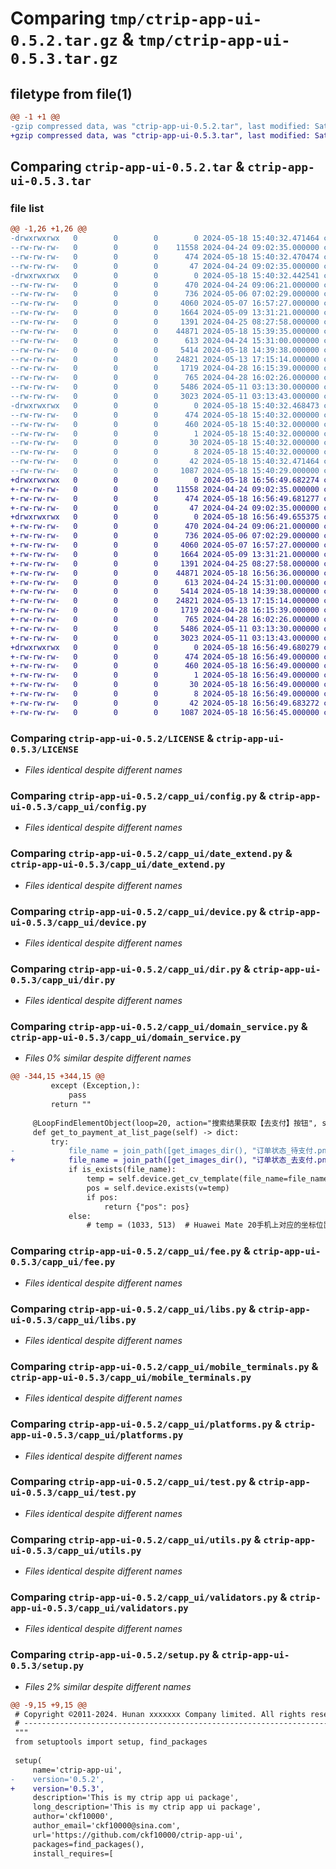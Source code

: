 # Comparing `tmp/ctrip-app-ui-0.5.2.tar.gz` & `tmp/ctrip-app-ui-0.5.3.tar.gz`

## filetype from file(1)

```diff
@@ -1 +1 @@
-gzip compressed data, was "ctrip-app-ui-0.5.2.tar", last modified: Sat May 18 15:40:32 2024, max compression
+gzip compressed data, was "ctrip-app-ui-0.5.3.tar", last modified: Sat May 18 16:56:49 2024, max compression
```

## Comparing `ctrip-app-ui-0.5.2.tar` & `ctrip-app-ui-0.5.3.tar`

### file list

```diff
@@ -1,26 +1,26 @@
-drwxrwxrwx   0        0        0        0 2024-05-18 15:40:32.471464 ctrip-app-ui-0.5.2/
--rw-rw-rw-   0        0        0    11558 2024-04-24 09:02:35.000000 ctrip-app-ui-0.5.2/LICENSE
--rw-rw-rw-   0        0        0      474 2024-05-18 15:40:32.470474 ctrip-app-ui-0.5.2/PKG-INFO
--rw-rw-rw-   0        0        0       47 2024-04-24 09:02:35.000000 ctrip-app-ui-0.5.2/README.md
-drwxrwxrwx   0        0        0        0 2024-05-18 15:40:32.442541 ctrip-app-ui-0.5.2/capp_ui/
--rw-rw-rw-   0        0        0      470 2024-04-24 09:06:21.000000 ctrip-app-ui-0.5.2/capp_ui/__init__.py
--rw-rw-rw-   0        0        0      736 2024-05-06 07:02:29.000000 ctrip-app-ui-0.5.2/capp_ui/config.py
--rw-rw-rw-   0        0        0     4060 2024-05-07 16:57:27.000000 ctrip-app-ui-0.5.2/capp_ui/date_extend.py
--rw-rw-rw-   0        0        0     1664 2024-05-09 13:31:21.000000 ctrip-app-ui-0.5.2/capp_ui/device.py
--rw-rw-rw-   0        0        0     1391 2024-04-25 08:27:58.000000 ctrip-app-ui-0.5.2/capp_ui/dir.py
--rw-rw-rw-   0        0        0    44871 2024-05-18 15:39:35.000000 ctrip-app-ui-0.5.2/capp_ui/domain_service.py
--rw-rw-rw-   0        0        0      613 2024-04-24 15:31:00.000000 ctrip-app-ui-0.5.2/capp_ui/fee.py
--rw-rw-rw-   0        0        0     5414 2024-05-18 14:39:38.000000 ctrip-app-ui-0.5.2/capp_ui/libs.py
--rw-rw-rw-   0        0        0    24821 2024-05-13 17:15:14.000000 ctrip-app-ui-0.5.2/capp_ui/mobile_terminals.py
--rw-rw-rw-   0        0        0     1719 2024-04-28 16:15:39.000000 ctrip-app-ui-0.5.2/capp_ui/platforms.py
--rw-rw-rw-   0        0        0      765 2024-04-28 16:02:26.000000 ctrip-app-ui-0.5.2/capp_ui/test.py
--rw-rw-rw-   0        0        0     5486 2024-05-11 03:13:30.000000 ctrip-app-ui-0.5.2/capp_ui/utils.py
--rw-rw-rw-   0        0        0     3023 2024-05-11 03:13:43.000000 ctrip-app-ui-0.5.2/capp_ui/validators.py
-drwxrwxrwx   0        0        0        0 2024-05-18 15:40:32.468473 ctrip-app-ui-0.5.2/ctrip_app_ui.egg-info/
--rw-rw-rw-   0        0        0      474 2024-05-18 15:40:32.000000 ctrip-app-ui-0.5.2/ctrip_app_ui.egg-info/PKG-INFO
--rw-rw-rw-   0        0        0      460 2024-05-18 15:40:32.000000 ctrip-app-ui-0.5.2/ctrip_app_ui.egg-info/SOURCES.txt
--rw-rw-rw-   0        0        0        1 2024-05-18 15:40:32.000000 ctrip-app-ui-0.5.2/ctrip_app_ui.egg-info/dependency_links.txt
--rw-rw-rw-   0        0        0       30 2024-05-18 15:40:32.000000 ctrip-app-ui-0.5.2/ctrip_app_ui.egg-info/requires.txt
--rw-rw-rw-   0        0        0        8 2024-05-18 15:40:32.000000 ctrip-app-ui-0.5.2/ctrip_app_ui.egg-info/top_level.txt
--rw-rw-rw-   0        0        0       42 2024-05-18 15:40:32.471464 ctrip-app-ui-0.5.2/setup.cfg
--rw-rw-rw-   0        0        0     1087 2024-05-18 15:40:29.000000 ctrip-app-ui-0.5.2/setup.py
+drwxrwxrwx   0        0        0        0 2024-05-18 16:56:49.682274 ctrip-app-ui-0.5.3/
+-rw-rw-rw-   0        0        0    11558 2024-04-24 09:02:35.000000 ctrip-app-ui-0.5.3/LICENSE
+-rw-rw-rw-   0        0        0      474 2024-05-18 16:56:49.681277 ctrip-app-ui-0.5.3/PKG-INFO
+-rw-rw-rw-   0        0        0       47 2024-04-24 09:02:35.000000 ctrip-app-ui-0.5.3/README.md
+drwxrwxrwx   0        0        0        0 2024-05-18 16:56:49.655375 ctrip-app-ui-0.5.3/capp_ui/
+-rw-rw-rw-   0        0        0      470 2024-04-24 09:06:21.000000 ctrip-app-ui-0.5.3/capp_ui/__init__.py
+-rw-rw-rw-   0        0        0      736 2024-05-06 07:02:29.000000 ctrip-app-ui-0.5.3/capp_ui/config.py
+-rw-rw-rw-   0        0        0     4060 2024-05-07 16:57:27.000000 ctrip-app-ui-0.5.3/capp_ui/date_extend.py
+-rw-rw-rw-   0        0        0     1664 2024-05-09 13:31:21.000000 ctrip-app-ui-0.5.3/capp_ui/device.py
+-rw-rw-rw-   0        0        0     1391 2024-04-25 08:27:58.000000 ctrip-app-ui-0.5.3/capp_ui/dir.py
+-rw-rw-rw-   0        0        0    44871 2024-05-18 16:56:36.000000 ctrip-app-ui-0.5.3/capp_ui/domain_service.py
+-rw-rw-rw-   0        0        0      613 2024-04-24 15:31:00.000000 ctrip-app-ui-0.5.3/capp_ui/fee.py
+-rw-rw-rw-   0        0        0     5414 2024-05-18 14:39:38.000000 ctrip-app-ui-0.5.3/capp_ui/libs.py
+-rw-rw-rw-   0        0        0    24821 2024-05-13 17:15:14.000000 ctrip-app-ui-0.5.3/capp_ui/mobile_terminals.py
+-rw-rw-rw-   0        0        0     1719 2024-04-28 16:15:39.000000 ctrip-app-ui-0.5.3/capp_ui/platforms.py
+-rw-rw-rw-   0        0        0      765 2024-04-28 16:02:26.000000 ctrip-app-ui-0.5.3/capp_ui/test.py
+-rw-rw-rw-   0        0        0     5486 2024-05-11 03:13:30.000000 ctrip-app-ui-0.5.3/capp_ui/utils.py
+-rw-rw-rw-   0        0        0     3023 2024-05-11 03:13:43.000000 ctrip-app-ui-0.5.3/capp_ui/validators.py
+drwxrwxrwx   0        0        0        0 2024-05-18 16:56:49.680279 ctrip-app-ui-0.5.3/ctrip_app_ui.egg-info/
+-rw-rw-rw-   0        0        0      474 2024-05-18 16:56:49.000000 ctrip-app-ui-0.5.3/ctrip_app_ui.egg-info/PKG-INFO
+-rw-rw-rw-   0        0        0      460 2024-05-18 16:56:49.000000 ctrip-app-ui-0.5.3/ctrip_app_ui.egg-info/SOURCES.txt
+-rw-rw-rw-   0        0        0        1 2024-05-18 16:56:49.000000 ctrip-app-ui-0.5.3/ctrip_app_ui.egg-info/dependency_links.txt
+-rw-rw-rw-   0        0        0       30 2024-05-18 16:56:49.000000 ctrip-app-ui-0.5.3/ctrip_app_ui.egg-info/requires.txt
+-rw-rw-rw-   0        0        0        8 2024-05-18 16:56:49.000000 ctrip-app-ui-0.5.3/ctrip_app_ui.egg-info/top_level.txt
+-rw-rw-rw-   0        0        0       42 2024-05-18 16:56:49.683272 ctrip-app-ui-0.5.3/setup.cfg
+-rw-rw-rw-   0        0        0     1087 2024-05-18 16:56:45.000000 ctrip-app-ui-0.5.3/setup.py
```

### Comparing `ctrip-app-ui-0.5.2/LICENSE` & `ctrip-app-ui-0.5.3/LICENSE`

 * *Files identical despite different names*

### Comparing `ctrip-app-ui-0.5.2/capp_ui/config.py` & `ctrip-app-ui-0.5.3/capp_ui/config.py`

 * *Files identical despite different names*

### Comparing `ctrip-app-ui-0.5.2/capp_ui/date_extend.py` & `ctrip-app-ui-0.5.3/capp_ui/date_extend.py`

 * *Files identical despite different names*

### Comparing `ctrip-app-ui-0.5.2/capp_ui/device.py` & `ctrip-app-ui-0.5.3/capp_ui/device.py`

 * *Files identical despite different names*

### Comparing `ctrip-app-ui-0.5.2/capp_ui/dir.py` & `ctrip-app-ui-0.5.3/capp_ui/dir.py`

 * *Files identical despite different names*

### Comparing `ctrip-app-ui-0.5.2/capp_ui/domain_service.py` & `ctrip-app-ui-0.5.3/capp_ui/domain_service.py`

 * *Files 0% similar despite different names*

```diff
@@ -344,15 +344,15 @@
         except (Exception,):
             pass
         return ""
 
     @LoopFindElementObject(loop=20, action="搜索结果获取【去支付】按钮", sleep=1)
     def get_to_payment_at_list_page(self) -> dict:
         try:
-            file_name = join_path([get_images_dir(), "订单状态_待支付.png"])
+            file_name = join_path([get_images_dir(), "订单状态_去支付.png"])
             if is_exists(file_name):
                 temp = self.device.get_cv_template(file_name=file_name, threshold=0.9)
                 pos = self.device.exists(v=temp)
                 if pos:
                     return {"pos": pos}
             else:
                 # temp = (1033, 513)  # Huawei Mate 20手机上对应的坐标位置，其他型号手机可能不是这个值
```

### Comparing `ctrip-app-ui-0.5.2/capp_ui/fee.py` & `ctrip-app-ui-0.5.3/capp_ui/fee.py`

 * *Files identical despite different names*

### Comparing `ctrip-app-ui-0.5.2/capp_ui/libs.py` & `ctrip-app-ui-0.5.3/capp_ui/libs.py`

 * *Files identical despite different names*

### Comparing `ctrip-app-ui-0.5.2/capp_ui/mobile_terminals.py` & `ctrip-app-ui-0.5.3/capp_ui/mobile_terminals.py`

 * *Files identical despite different names*

### Comparing `ctrip-app-ui-0.5.2/capp_ui/platforms.py` & `ctrip-app-ui-0.5.3/capp_ui/platforms.py`

 * *Files identical despite different names*

### Comparing `ctrip-app-ui-0.5.2/capp_ui/test.py` & `ctrip-app-ui-0.5.3/capp_ui/test.py`

 * *Files identical despite different names*

### Comparing `ctrip-app-ui-0.5.2/capp_ui/utils.py` & `ctrip-app-ui-0.5.3/capp_ui/utils.py`

 * *Files identical despite different names*

### Comparing `ctrip-app-ui-0.5.2/capp_ui/validators.py` & `ctrip-app-ui-0.5.3/capp_ui/validators.py`

 * *Files identical despite different names*

### Comparing `ctrip-app-ui-0.5.2/setup.py` & `ctrip-app-ui-0.5.3/setup.py`

 * *Files 2% similar despite different names*

```diff
@@ -9,15 +9,15 @@
 # Copyright ©2011-2024. Hunan xxxxxxx Company limited. All rights reserved.
 # ---------------------------------------------------------------------------------------------------------
 """
 from setuptools import setup, find_packages
 
 setup(
     name='ctrip-app-ui',
-    version='0.5.2',
+    version='0.5.3',
     description='This is my ctrip app ui package',
     long_description='This is my ctrip app ui package',
     author='ckf10000',
     author_email='ckf10000@sina.com',
     url='https://github.com/ckf10000/ctrip-app-ui',
     packages=find_packages(),
     install_requires=[
```

